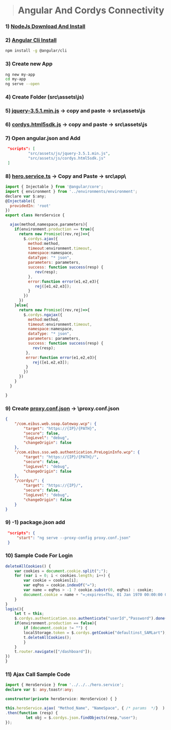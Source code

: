 ># Angular And Cordys Connectivity
### 1) [NodeJs Download And Install](https://nodejs.org/en/download/)
### 2) [Angular Cli Install](https://cli.angular.io/) 
```bash
npm install -g @angular/cli
```
### 3) Create new App 
```bash
ng new my-app
cd my-app
ng serve --open
```
### 4) Create Folder (src\assets\js)
### 5) [jquery-3.5.1.min.js](https://raw.githubusercontent.com/dhananjay431/AngularAndCordysConnectivity/master/jquery-3.5.1.min.js)  -> copy and paste -> src\assets\js
### 6) [cordys.html5sdk.js](https://raw.githubusercontent.com/dhananjay431/AngularAndCordysConnectivity/master/cordys.html5sdk.js) -> copy and paste -> src\assets\js
### 7) Open angular.json and Add 
```json
 "scripts": [
          "src/assets/js/jquery-3.5.1.min.js",
          "src/assets/js/cordys.html5sdk.js"
 ]
```

### 8) [hero.service.ts](https://raw.githubusercontent.com/dhananjay431/AngularAndCordysConnectivity/master/hero.service.ts) -> Copy and Paste -> src\app\
```js
import { Injectable } from '@angular/core';
import { environment } from '../environments/environment';
declare var $:any;
@Injectable({
  providedIn: 'root'
})
export class HeroService {

  ajax(method,namespace,parameters){
    if(environment.production == true){
      return new Promise((rev,rej)=>{
        $.cordys.ajax({
          method:method,
          timeout:environment.timeout,
          namespace:namespace,
          dataType: "* json",
          parameters: parameters,
          success: function success(resp) {
             rev(resp);
          },
          error:function error(e1,e2,e3){
             rej([e1,e2,e3]);
          }
        })
      })
    }else{
      return new Promise((rev,rej)=>{
        $.cordys.ngajax({
          method:method,
          timeout:environment.timeout,
          namespace:namespace,
          dataType: "* json",
          parameters: parameters,
          success: function success(resp) {
            rev(resp);
         },
         error:function error(e1,e2,e3){
            rej([e1,e2,e3]);
         }
        })
      })
    }
  }

}
```
### 9) Create [proxy.conf.json](https://raw.githubusercontent.com/dhananjay431/AngularAndCordysConnectivity/master/proxy.conf.json) -> \proxy.conf.json
```json
{
    "/com.eibus.web.soap.Gateway.wcp": {
        "target": "https://{IP}/{PATH}",
        "secure": false,
        "logLevel": "debug",
        "changeOrigin": false
    },
    "/com.eibus.sso.web.authentication.PreLoginInfo.wcp": {
        "target": "https://{IP}/{PATH}/",
        "secure": false,
        "logLevel": "debug",
        "changeOrigin": false
    },
    "/cordys/": {
        "target": "https://{IP}/",
        "secure": false,
        "logLevel": "debug",
        "changeOrigin": false
    }
}

```
### 9) -1) package.json add 
```json
 "scripts": {
     "start": "ng serve --proxy-config proxy.conf.json"
 }
```

### 10) Sample Code For Login 
```ts
deleteAllCookies() {
    var cookies = document.cookie.split(";");
    for (var i = 0; i < cookies.length; i++) {
        var cookie = cookies[i];
        var eqPos = cookie.indexOf("=");
        var name = eqPos > -1 ? cookie.substr(0, eqPos) : cookie;
        document.cookie = name + "=;expires=Thu, 01 Jan 1970 00:00:00 GMT";
    }
}
login(){
    let t = this;
    $.cordys.authentication.sso.authenticate("userId","Password").done(function (resp) {
    if(environment.production == false){
        if (document.cookie != "") {
        localStorage.token = $.cordys.getCookie("defaultinst_SAMLart");
        t.deleteAllCookies();
        }
    }
    t.router.navigate(["/dashboard"]);
})
}
```
### 11) Ajax Call Sample Code
```ts
import { HeroService } from '../../../hero.service';
declare var $: any,toastr:any;

constructor(private heroService: HeroService) { }

this.heroService.ajax( "Method_Name", "NameSpace", { /* params  */}  )
.then(function (resp) {
		 let obj = $.cordys.json.findObjects(resp,"user");
});
```